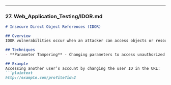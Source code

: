 ---
### 27. **Web_Application_Testing/IDOR.md**

```markdown
# Insecure Direct Object References (IDOR)

## Overview
IDOR vulnerabilities occur when an attacker can access objects or resources by modifying input parameters.

## Techniques
- **Parameter Tampering** - Changing parameters to access unauthorized resources.

## Example
Accessing another user’s account by changing the user ID in the URL:
```plaintext
http://example.com/profile?id=2

